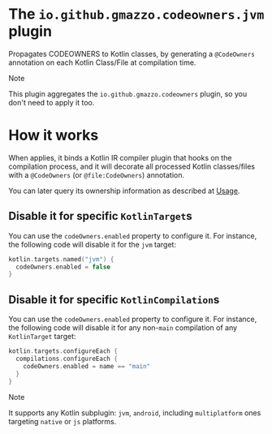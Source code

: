 # The `io.github.gmazzo.codeowners.jvm` plugin

Propagates CODEOWNERS to Kotlin classes, by generating a `@CodeOwners` annotation on each Kotlin Class/File at
compilation time.

> [!NOTE]
> This plugin aggregates the `io.github.gmazzo.codeowners` plugin, so you don't need to apply it too.

# How it works

When applies, it binds a Kotlin IR compiler plugin that hooks on the compilation process, and it will decorate all
processed Kotlin classes/files with a `@CodeOwners` (or `@file:CodeOwners`) annotation.

You can later query its ownership information as described at [Usage](./README.md#usage).

## Disable it for specific `KotlinTarget`s

You can use the `codeOwners.enabled` property to configure it.
For instance, the following code will disable it for the `jvm` target:

```kotlin
kotlin.targets.named("jvm") {
  codeOwners.enabled = false
}
```

## Disable it for specific `KotlinCompilation`s

You can use the `codeOwners.enabled` property to configure it.
For instance, the following code will disable it for any non-`main` compilation of any `KotlinTarget` target:

```kotlin
kotlin.targets.configureEach {
  compilations.configureEach {
    codeOwners.enabled = name == "main"
  }
}
```

> [!NOTE]
> It supports any Kotlin subplugin: `jvm`, `android`, including `multiplatform` ones targeting `native` or `js`
> platforms.
